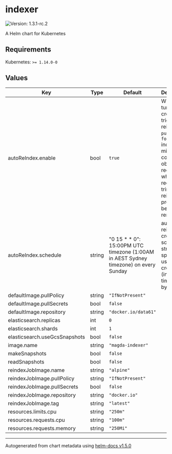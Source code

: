 # indexer

![Version: 1.3.1-rc.2](https://img.shields.io/badge/Version-1.3.1--rc.2-informational?style=flat-square)

A Helm chart for Kubernetes

## Requirements

Kubernetes: `>= 1.14.0-0`

## Values

| Key | Type | Default | Description |
|-----|------|---------|-------------|
| autoReIndex.enable | bool | `true` | Whether turn on the cronjob to trigger reindex. `publisher` & `format` indices might contains obsolete records which require the triming / reindex process to be removed. |
| autoReIndex.schedule | string | "0 15 * * 0": 15:00PM UTC timezone (1:00AM in AEST Sydney timezone) on every Sunday | auto reindex cronjob schedule string. specified using unix-cron format (in UTC timezone by default). |
| defaultImage.pullPolicy | string | `"IfNotPresent"` |  |
| defaultImage.pullSecrets | bool | `false` |  |
| defaultImage.repository | string | `"docker.io/data61"` |  |
| elasticsearch.replicas | int | `0` |  |
| elasticsearch.shards | int | `1` |  |
| elasticsearch.useGcsSnapshots | bool | `false` |  |
| image.name | string | `"magda-indexer"` |  |
| makeSnapshots | bool | `false` |  |
| readSnapshots | bool | `false` |  |
| reindexJobImage.name | string | `"alpine"` |  |
| reindexJobImage.pullPolicy | string | `"IfNotPresent"` |  |
| reindexJobImage.pullSecrets | bool | `false` |  |
| reindexJobImage.repository | string | `"docker.io"` |  |
| reindexJobImage.tag | string | `"latest"` |  |
| resources.limits.cpu | string | `"250m"` |  |
| resources.requests.cpu | string | `"100m"` |  |
| resources.requests.memory | string | `"250Mi"` |  |

----------------------------------------------
Autogenerated from chart metadata using [helm-docs v1.5.0](https://github.com/norwoodj/helm-docs/releases/v1.5.0)

